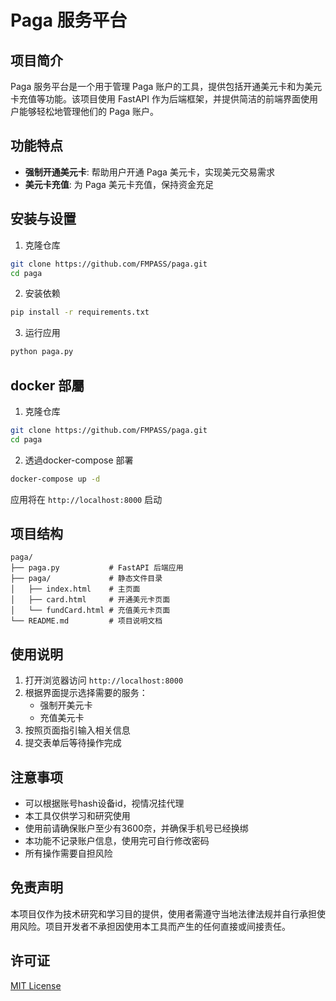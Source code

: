 # Paga 服务平台

## 项目简介

Paga 服务平台是一个用于管理 Paga 账户的工具，提供包括开通美元卡和为美元卡充值等功能。该项目使用 FastAPI 作为后端框架，并提供简洁的前端界面使用户能够轻松地管理他们的 Paga 账户。

## 功能特点

- **强制开通美元卡**: 帮助用户开通 Paga 美元卡，实现美元交易需求
- **美元卡充值**: 为 Paga 美元卡充值，保持资金充足

## 安装与设置

1. 克隆仓库
```bash
git clone https://github.com/FMPASS/paga.git
cd paga
```

2. 安装依赖
```bash
pip install -r requirements.txt
```

3. 运行应用
```bash
python paga.py
```

## docker 部屬
1. 克隆仓库
```bash
git clone https://github.com/FMPASS/paga.git
cd paga
```

2. 透過docker-compose 部署
```bash
docker-compose up -d
```


应用将在 `http://localhost:8000` 启动

## 项目结构

```
paga/
├── paga.py           # FastAPI 后端应用
├── paga/             # 静态文件目录
│   ├── index.html    # 主页面
│   ├── card.html     # 开通美元卡页面
│   └── fundCard.html # 充值美元卡页面
└── README.md         # 项目说明文档
```

## 使用说明

1. 打开浏览器访问 `http://localhost:8000`
2. 根据界面提示选择需要的服务：
   - 强制开美元卡
   - 充值美元卡
3. 按照页面指引输入相关信息
4. 提交表单后等待操作完成

## 注意事项
- 可以根据账号hash设备id，视情况挂代理
- 本工具仅供学习和研究使用
- 使用前请确保账户至少有3600奈，并确保手机号已经换绑
- 本功能不记录账户信息，使用完可自行修改密码
- 所有操作需要自担风险

## 免责声明

本项目仅作为技术研究和学习目的提供，使用者需遵守当地法律法规并自行承担使用风险。项目开发者不承担因使用本工具而产生的任何直接或间接责任。

## 许可证

[MIT License](https://opensource.org/licenses/MIT)
